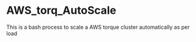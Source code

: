 # AWS_torq_AutoScale
This is a bash process to scale a AWS torque cluster automatically as per load 
